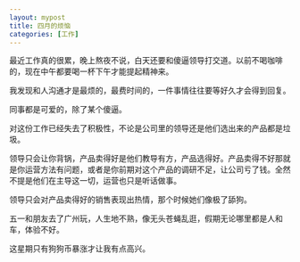 ```yaml
---
layout: mypost
title: 四月的烦恼
categories: [工作]
---
```



最近工作真的很累，晚上熬夜不说，白天还要和傻逼领导打交道。以前不喝咖啡的，现在中午都要喝一杯下午才能提起精神来。

我发现和人沟通才是最烦的，最费时间的，一件事情往往要等好久才会得到回复。

同事都是可爱的，除了某个傻逼。

对这份工作已经失去了积极性，不论是公司里的领导还是他们选出来的产品都是垃圾。

领导只会让你背锅，产品卖得好是他们教导有方，产品选得好。产品卖得不好那就是你运营方法有问题，或者是你前期对这个产品的调研不足，让公司亏了钱。全然不提是他们在主导这一切，运营也只是听话做事。

领导只会对产品卖得好的销售表现出热情，那个时候她们像极了舔狗。

五一和朋友去了广州玩，人生地不熟，像无头苍蝇乱逛，假期无论哪里都是人和车，体验不好。

这星期只有狗狗币暴涨才让我有点高兴。
